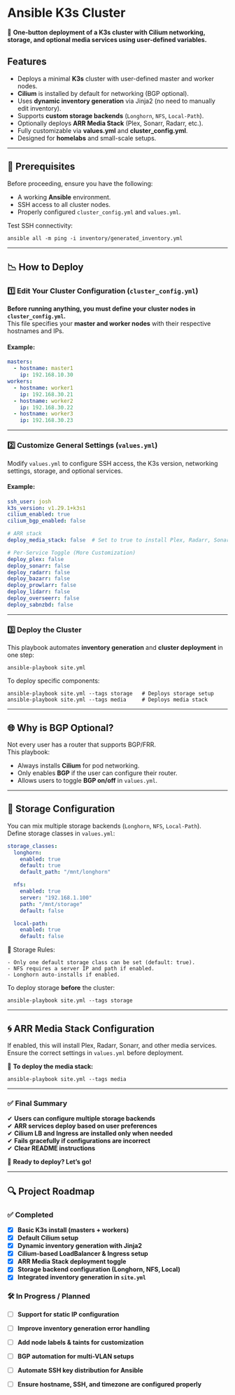 # Ansible K3s Cluster

🚀 **One-button deployment of a K3s cluster with Cilium networking, storage, and optional media services using user-defined variables.**

## Features

- Deploys a minimal **K3s** cluster with user-defined master and worker nodes.
- **Cilium** is installed by default for networking (BGP optional).
- Uses **dynamic inventory generation** via Jinja2 (no need to manually edit inventory).
- Supports **custom storage backends** (`Longhorn`, `NFS`, `Local-Path`).
- Optionally deploys **ARR Media Stack** (Plex, Sonarr, Radarr, etc.).
- Fully customizable via **values.yml** and **cluster_config.yml**.
- Designed for **homelabs** and small-scale setups.

---

## **📌 Prerequisites**
Before proceeding, ensure you have the following:
- A working **Ansible** environment.
- SSH access to all cluster nodes.
- Properly configured `cluster_config.yml` and `values.yml`.

Test SSH connectivity:
```shell
ansible all -m ping -i inventory/generated_inventory.yml
```
---

## **📉 How to Deploy**

### **1️⃣ Edit Your Cluster Configuration (`cluster_config.yml`)**
**Before running anything, you must define your cluster nodes in `cluster_config.yml`.**  
This file specifies your **master and worker nodes** with their respective hostnames and IPs.

#### Example:
```yaml
masters:
  - hostname: master1
    ip: 192.168.10.30
workers:
  - hostname: worker1
    ip: 192.168.30.21
  - hostname: worker2
    ip: 192.168.30.22
  - hostname: worker3
    ip: 192.168.30.23
```

---

### **2️⃣ Customize General Settings (`values.yml`)**

Modify `values.yml` to configure SSH access, the K3s version, networking settings, storage, and optional services.

#### Example:
```yaml
ssh_user: josh
k3s_version: v1.29.1+k3s1
cilium_enabled: true
cilium_bgp_enabled: false

# ARR stack
deploy_media_stack: false  # Set to true to install Plex, Radarr, Sonarr, etc.

# Per-Service Toggle (More Customization)
deploy_plex: false
deploy_sonarr: false
deploy_radarr: false
deploy_bazarr: false
deploy_prowlarr: false
deploy_lidarr: false
deploy_overseerr: false
deploy_sabnzbd: false
```

---

### **3️⃣ Deploy the Cluster**

This playbook automates **inventory generation** and **cluster deployment** in one step:
```shell
ansible-playbook site.yml
```

To deploy specific components:
```shell
ansible-playbook site.yml --tags storage   # Deploys storage setup
ansible-playbook site.yml --tags media     # Deploys media stack
```

---

## **🌐 Why is BGP Optional?**
Not every user has a router that supports BGP/FRR.  
This playbook:

- Always installs **Cilium** for pod networking.
- Only enables **BGP** if the user can configure their router.
- Allows users to toggle **BGP on/off** in `values.yml`.

---

## **💾 Storage Configuration**

You can mix multiple storage backends (`Longhorn`, `NFS`, `Local-Path`).  
Define storage classes in `values.yml`:

```yaml
storage_classes:
  longhorn:
    enabled: true
    default: true
    default_path: "/mnt/longhorn"

  nfs:
    enabled: true
    server: "192.168.1.100"
    path: "/mnt/storage"
    default: false

  local-path:
    enabled: true
    default: false
```
🚨 Storage Rules:

    - Only one default storage class can be set (default: true).
    - NFS requires a server IP and path if enabled.
    - Longhorn auto-installs if enabled.

To deploy storage **before** the cluster:
```shell
ansible-playbook site.yml --tags storage
```

---

## **🌀 ARR Media Stack Configuration**

If enabled, this will install Plex, Radarr, Sonarr, and other media services.  
Ensure the correct settings in `values.yml` before deployment.

🚀 **To deploy the media stack:**
```shell
ansible-playbook site.yml --tags media
```

---

### **✅ Final Summary**
✔ **Users can configure multiple storage backends**  
✔ **ARR services deploy based on user preferences**  
✔ **Cilium LB and Ingress are installed only when needed**  
✔ **Fails gracefully if configurations are incorrect**  
✔ **Clear README instructions**  

🚀 **Ready to deploy? Let’s go!**

---

## **🔍 Project Roadmap**

### ✅ Completed
- [x] **Basic K3s install (masters + workers)**
- [x] **Default Cilium setup**
- [x] **Dynamic inventory generation with Jinja2**
- [x] **Cilium-based LoadBalancer & Ingress setup**
- [x] **ARR Media Stack deployment toggle**
- [x] **Storage backend configuration (Longhorn, NFS, Local)**
- [x] **Integrated inventory generation in `site.yml`**

### 🛠️ In Progress / Planned
- [ ] **Support for static IP configuration**
- [ ] **Improve inventory generation error handling**
- [ ] **Add node labels & taints for customization**
- [ ] **BGP automation for multi-VLAN setups**
- [ ] **Automate SSH key distribution for Ansible**
- [ ] **Ensure hostname, SSH, and timezone are configured properly**

